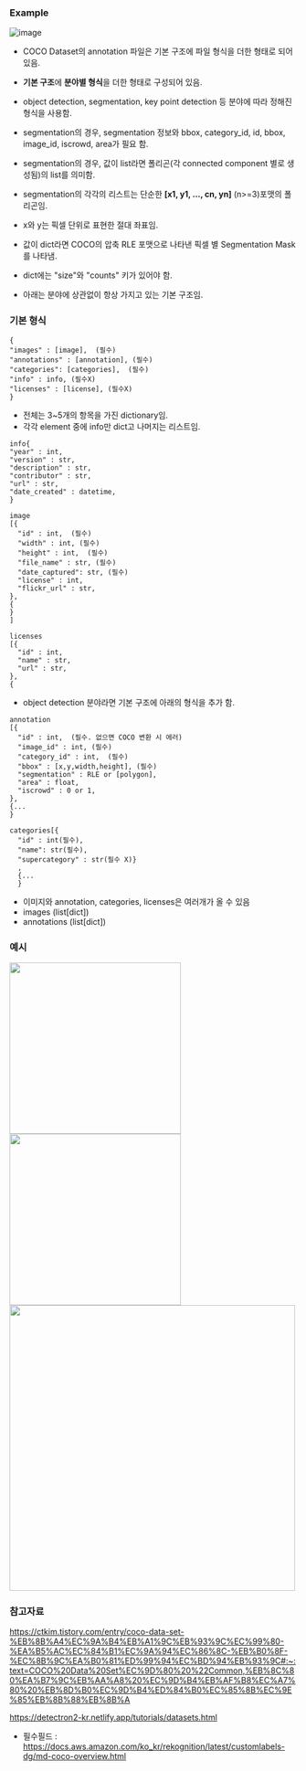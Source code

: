 
### Example

![image](https://github.com/sandartchip/TIL/assets/15938354/3a063708-8542-4b3f-8df1-9395805cbd09)

- COCO Dataset의 annotation 파일은 기본 구조에 파일 형식을 더한 형태로 되어 있음. 

- **기본 구조**에 **분야별 형식**을 더한 형태로 구성되어 있음.
- object detection, segmentation, key point detection 등 분야에 따라 정해진 형식을 사용함.

- segmentation의 경우, segmentation 정보와 bbox, category_id, id, bbox, image_id, iscrowd, area가 필요 함.

- segmentation의 경우, 값이 list라면 폴리곤(각 connected component 별로 생성됨)의 list를 의미함.
- segmentation의 각각의 리스트는 단순한 **[x1, y1, ..., cn, yn]** (n>=3)포맷의 폴리곤임.
- x와 y는 픽셀 단위로 표현한 절대 좌표임.
- 값이 dict라면 COCO의 압축 RLE 포맷으로 나타낸 픽셀 별 Segmentation Mask를 나타냄.
- dict에는 "size"와 "counts" 키가 있어야 함. 

- 아래는 분야에 상관없이 항상 가지고 있는 기본 구조임.

### 기본 형식 
```
{
"images" : [image],  (필수)
"annotations" : [annotation], (필수)
"categories": [categories],  (필수) 
"info" : info, (필수X)
"licenses" : [license], (필수X)
}
```

- 전체는 3~5개의 항목을 가진 dictionary임.
- 각각 element 중에 info만 dict고 나머지는 리스트임.
```
info{
"year" : int, 
"version" : str, 
"description" : str, 
"contributor" : str, 
"url" : str, 
"date_created" : datetime,
}
 
image
[{
  "id" : int,  (필수)
  "width" : int, (필수)
  "height" : int,  (필수)
  "file_name" : str, (필수)
  "date_captured": str, (필수)
  "license" : int, 
  "flickr_url" : str, 
},
{
}
]

licenses
[{
  "id" : int, 
  "name" : str, 
  "url" : str,
},
{
```

- object detection 분야라면 기본 구조에 아래의 형식을 추가 함.
```
annotation
[{
  "id" : int,  (필수. 없으면 COCO 변환 시 에러)
  "image_id" : int, (필수)
  "category_id" : int,  (필수) 
  "bbox" : [x,y,width,height], (필수) 
  "segmentation" : RLE or [polygon],  
  "area" : float, 
  "iscrowd" : 0 or 1, 
},
{...
}

categories[{
  "id" : int(필수),
  "name": str(필수),
  "supercategory" : str(필수 X)}
  ,
  {...
  } 
```

- 이미지와 annotation, categories, licenses은 여러개가 올 수 있음
- images (list[dict])
- annotations (list[dict])

### 예시
<img src="https://github.com/sandartchip/TIL/assets/15938354/b707dd59-d97d-4b0f-9c90-ff395b888674" width="300px" />
<img src="https://github.com/sandartchip/TIL/assets/15938354/d21a9e74-726e-42b2-901e-548693859930" width="300px"/>
<img src="https://github.com/sandartchip/TIL/assets/15938354/e583ddf4-95a4-4ddd-aa8f-aab733927b42" width="500px" />





### 참고자료

https://ctkim.tistory.com/entry/coco-data-set-%EB%8B%A4%EC%9A%B4%EB%A1%9C%EB%93%9C%EC%99%80-%EA%B5%AC%EC%84%B1%EC%9A%94%EC%86%8C-%EB%B0%8F-%EC%8B%9C%EA%B0%81%ED%99%94%EC%BD%94%EB%93%9C#:~:text=COCO%20Data%20Set%EC%9D%80%20%22Common,%EB%8C%80%EA%B7%9C%EB%AA%A8%20%EC%9D%B4%EB%AF%B8%EC%A7%80%20%EB%8D%B0%EC%9D%B4%ED%84%B0%EC%85%8B%EC%9E%85%EB%8B%88%EB%8B%A

https://detectron2-kr.netlify.app/tutorials/datasets.html

- 필수필드 : https://docs.aws.amazon.com/ko_kr/rekognition/latest/customlabels-dg/md-coco-overview.html
